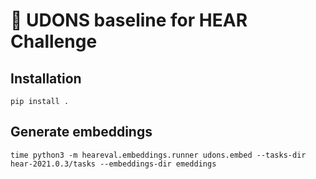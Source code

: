 # 🍜 UDONS baseline for HEAR Challenge

## Installation

`pip install .`

## Generate embeddings

```
time python3 -m heareval.embeddings.runner udons.embed --tasks-dir hear-2021.0.3/tasks --embeddings-dir emeddings
```

